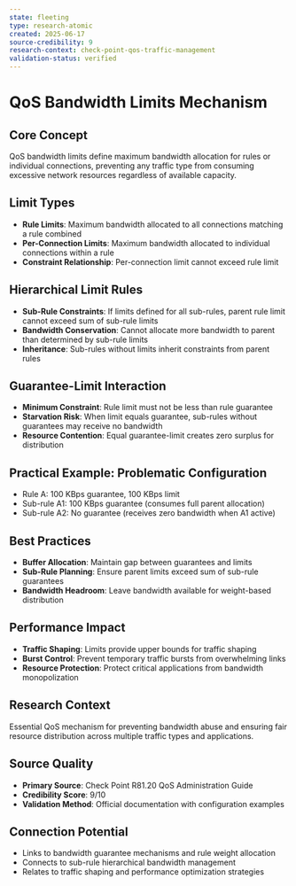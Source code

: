 ```yaml
---
state: fleeting
type: research-atomic
created: 2025-06-17
source-credibility: 9
research-context: check-point-qos-traffic-management
validation-status: verified
---
```


# QoS Bandwidth Limits Mechanism

## Core Concept
QoS bandwidth limits define maximum bandwidth allocation for rules or individual connections, preventing any traffic type from consuming excessive network resources regardless of available capacity.

## Limit Types
- **Rule Limits**: Maximum bandwidth allocated to all connections matching a rule combined
- **Per-Connection Limits**: Maximum bandwidth allocated to individual connections within a rule
- **Constraint Relationship**: Per-connection limit cannot exceed rule limit

## Hierarchical Limit Rules
- **Sub-Rule Constraints**: If limits defined for all sub-rules, parent rule limit cannot exceed sum of sub-rule limits
- **Bandwidth Conservation**: Cannot allocate more bandwidth to parent than determined by sub-rule limits
- **Inheritance**: Sub-rules without limits inherit constraints from parent rules

## Guarantee-Limit Interaction
- **Minimum Constraint**: Rule limit must not be less than rule guarantee
- **Starvation Risk**: When limit equals guarantee, sub-rules without guarantees may receive no bandwidth
- **Resource Contention**: Equal guarantee-limit creates zero surplus for distribution

## Practical Example: Problematic Configuration
- Rule A: 100 KBps guarantee, 100 KBps limit
- Sub-rule A1: 100 KBps guarantee (consumes full parent allocation)
- Sub-rule A2: No guarantee (receives zero bandwidth when A1 active)

## Best Practices
- **Buffer Allocation**: Maintain gap between guarantees and limits
- **Sub-Rule Planning**: Ensure parent limits exceed sum of sub-rule guarantees
- **Bandwidth Headroom**: Leave bandwidth available for weight-based distribution

## Performance Impact
- **Traffic Shaping**: Limits provide upper bounds for traffic shaping
- **Burst Control**: Prevent temporary traffic bursts from overwhelming links
- **Resource Protection**: Protect critical applications from bandwidth monopolization

## Research Context
Essential QoS mechanism for preventing bandwidth abuse and ensuring fair resource distribution across multiple traffic types and applications.

## Source Quality
- **Primary Source**: Check Point R81.20 QoS Administration Guide
- **Credibility Score**: 9/10
- **Validation Method**: Official documentation with configuration examples

## Connection Potential
- Links to bandwidth guarantee mechanisms and rule weight allocation
- Connects to sub-rule hierarchical bandwidth management
- Relates to traffic shaping and performance optimization strategies